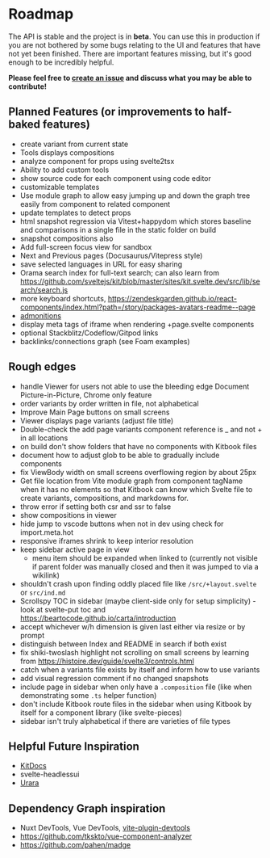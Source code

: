 # Roadmap

The API is stable and the project is in **beta**. You can use this in production if you are not bothered by some bugs relating to the UI and features that have not yet been finished. There are important features missing, but it's good enough to be incredibly helpful.

**Please feel free to [create an issue](https://github.com/jacob-8/kitbook/issues/new) and discuss what you may be able to contribute!**

## Planned Features (or improvements to half-baked features)

- create variant from current state
- Tools displays compositions
- analyze component for props using svelte2tsx
- Ability to add custom tools
- show source code for each component using code editor
- customizable templates
- Use module graph to allow easy jumping up and down the graph tree easily from component to related component
- update templates to detect props
- html snapshot regression via Vitest+happydom which stores baseline and comparisons in a single file in the static folder on build
- snapshot compositions also
- Add full-screen focus view for sandbox
- Next and Previous pages (Docusaurus/Vitepress style)
- save selected languages in URL for easy sharing
- Orama search index for full-text search; can also learn from https://github.com/sveltejs/kit/blob/master/sites/kit.svelte.dev/src/lib/search/search.js
- more keyboard shortcuts, https://zendeskgarden.github.io/react-components/index.html?path=/story/packages-avatars-readme--page
- [admonitions](https://docusaurus.io/docs/markdown-features/admonitions)
- display meta tags of iframe when rendering +page.svelte components
- optional Stackblitz/Codeflow/Gitpod links
- backlinks/connections graph (see Foam examples)

## Rough edges

- handle Viewer for users not able to use the bleeding edge Document Picture-in-Picture, Chrome only feature
- order variants by order written in file, not alphabetical
- Improve Main Page buttons on small screens
- Viewer displays page variants (adjust file title)
- Double-check the add page variants component reference is _ and not + in all locations
- on build don't show folders that have no components with Kitbook files
- document how to adjust glob to be able to gradually include components
- fix ViewBody width on small screens overflowing region by about 25px
- Get file location from Vite module graph from component tagName when it has no elements so that Kitbook can know which Svelte file to create variants, compositions, and markdowns for.
- throw error if setting both csr and ssr to false
- show compositions in viewer
- hide jump to vscode buttons when not in dev using check for import.meta.hot
- responsive iframes shrink to keep interior resolution
- keep sidebar active page in view
  - menu item should be expanded when linked to (currently not visible if parent folder was manually closed and then it was jumped to via a wikilink)
- shouldn't crash upon finding oddly placed file like `/src/+layout.svelte` or `src/ind.md`
- Scrollspy TOC in sidebar (maybe client-side only for setup simplicity) - look at svelte-put toc and https://beartocode.github.io/carta/introduction
- accept whichever w/h dimension is given last either via resize or by prompt
- distinguish between Index and README in search if both exist
- fix shiki-twoslash highlight not scrolling on small screens by learning from https://histoire.dev/guide/svelte3/controls.html
- catch when a variants file exists by itself and inform how to use variants
- add visual regression comment if no changed snapshots
- include page in sidebar when only have a `.composition` file (like when demonstrating some `.ts` helper function)
- don't include Kitbook route files in the sidebar when using Kitbook by itself for a component library (like svelte-pieces)
- sidebar isn't truly alphabetical if there are varieties of file types

## Helpful Future Inspiration

- [KitDocs](https://kit-docs.svelteness.dev/)
- svelte-headlessui
- [Urara](https://github.com/importantimport/urara)

## Dependency Graph inspiration
- Nuxt DevTools, Vue DevTools, [vite-plugin-devtools](https://github.com/pheno-agency/vite-plugin-devtools)
- https://github.com/tkskto/vue-component-analyzer
- https://github.com/pahen/madge
